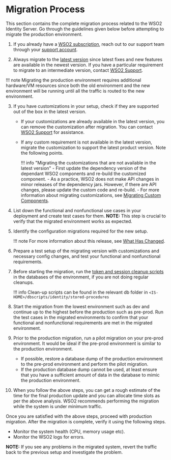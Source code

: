 # Migration Process

This section contains the complete migration process related to the WSO2 Identity Server.
Go through the guidelines given below before attempting to migrate the production environment.

1.  If you already have a [WSO2 subscription](https://wso2.com/subscription), reach out to our support team through 
your [support account](https://support.wso2.com/jira/secure/Dashboard.jspa).

2.  Always migrate to the [latest version](https://support.wso2.com/jira/secure/Dashboard.jspa) 
    since latest fixes and new features are available in the newest version. If you have a particular 
    requirement to migrate to an intermediate version, contact 
    [WSO2 Support](https://support.wso2.com/jira/secure/Dashboard.jspa).

!!! note
    Migrating the production environment requires additional hardware/VM resources since both the old 
    environment and the new environment will be running until all the traffic is routed to the new 
    environment.
    
3. If you have customizations in your setup, check if they are supported out of the box in the latest 
version.
    - If your customizations are already available in the latest version, you can remove the 
    customization after migration. You can contact [WSO2 Support](https://support.wso2.com/jira/secure/Dashboard.jspa)
     for assistance.
    - If any custom requirement is not available in the latest version, 
    migrate the customization to support the latest product version. Note the following points.
      
        !!! info "Migrating the customizations that are not available in the latest version"
            - First update the dependency version of the 
            dependant WSO2 components and re-build the customized component.
            - As a practice, WSO2 does not make API changes in minor releases of the dependency jars. However, if 
            there are API changes, please update the custom code and re-build.
            -  For more information about migrating customizations, see [Migrating Custom Components](../migration-guide/#migrating-custom-components).
                        
4.  List down the functional and nonfunctional use cases in your deployment and create test cases for them. 
**NOTE:** This step is crucial to verify that the migrated environment works as expected.     

6.  Identify the configuration migrations required for the new setup. 

    !!! note
        For more information about this release, see [What Has Changed](../../setup/migrating-what-has-changed).
        
6.  Prepare a test setup of the migrating version with customizations and necessary config changes, and 
test your functional and nonfunctional requirements.

7.  Before starting the migration, run the [token and session 
cleanup scripts](../../setup/removing-unused-tokens-from-the-database#using-stored-procedures-for-token-cleanup)
 in the databases of the environment, if you are not doing regular cleanups.
    
    !!! info
        Clean-up scripts can be found in the relevant db folder in `<IS-HOME>/dbscripts/identity/stored-procedures`
        
8.  Start the migration from the lowest environment such as dev and continue up to the highest before the production 
such as pre-prod. Run the test cases in the migrated environments to confirm that your functional and nonfunctional 
requirements are met in the migrated environment.

9. Prior to the production migration, run a pilot migration on your pre-prod environment. It would be 
ideal if the pre-prod environment is similar to the production environment.
    +   If possible, restore a database dump of the production environment to the pre-prod environment and 
    perform the pilot migration.
    +   If the production database dump cannot be used, at least ensure that you have a sufficient amount 
    of data in the database to mimic the production environment.
    
10. When you follow the above steps, you can get a rough estimate of the time for the final 
production update and you can allocate time slots as per the above analysis. WSO2 recommends performing the 
migration while the system is under minimum traffic. 
    

Once you are satisfied with the above steps, proceed with production migration. After the migration is complete, 
verify it using the following steps.
    
+  Monitor the system health (CPU, memory usage etc).
+  Monitor the WSO2 logs for errors.

**NOTE:** If you see any problems in the migrated system, revert the traffic back to the previous setup and 
investigate the problem.



